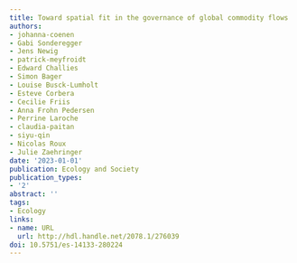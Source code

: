 ```yaml
---
title: Toward spatial fit in the governance of global commodity flows
authors:
- johanna-coenen
- Gabi Sonderegger
- Jens Newig
- patrick-meyfroidt
- Edward Challies
- Simon Bager
- Louise Busck-Lumholt
- Esteve Corbera
- Cecilie Friis
- Anna Frohn Pedersen
- Perrine Laroche
- claudia-paitan
- siyu-qin
- Nicolas Roux
- Julie Zaehringer
date: '2023-01-01'
publication: Ecology and Society
publication_types:
- '2'
abstract: ''
tags:
- Ecology
links:
- name: URL
  url: http://hdl.handle.net/2078.1/276039
doi: 10.5751/es-14133-280224
---
```

